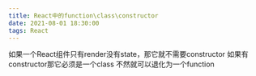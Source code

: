 ```yaml
---
title: React中的function\class\constructor
date: 2021-08-01 18:30:00
tags: React
---
```

如果一个React组件只有render没有state，那它就不需要constructor
如果有constructor那它必须是一个class
不然就可以退化为一个function
